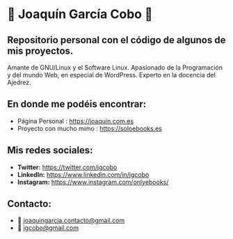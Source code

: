 # :pencil: Joaquín García Cobo :pencil:

## Repositorio personal con el código de algunos de mis proyectos.

Amante de GNU/Linux y el Software Linux. Apasionado de la Programación y del mundo Web, en especial de WordPress. Experto en la docencia del Ajedrez.

## En donde me podéis encontrar:

- Página Personal : https://joaquin.com.es
- Proyecto con mucho mimo : https://soloebooks.es

## Mis redes sociales:
- **Twitter:** https://twitter.com/jgcobo
- **LinkedIn:** https://www.linkedin.com/in/jgcobo
- **Instagram:** https://www.instagram.com/onlyebooks/

## Contacto:
 - :email: joaquingarcia.contacto@gmail.com
 - :email: jgcobo@gmail.com

